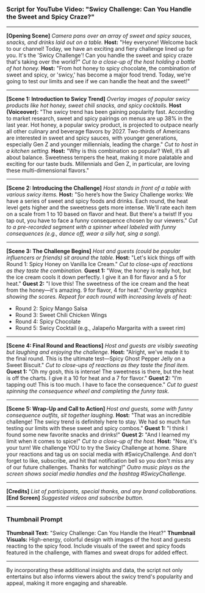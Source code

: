 ### Script for YouTube Video: "Swicy Challenge: Can You Handle the Sweet and Spicy Craze?"

---

**[Opening Scene]**
_Camera pans over an array of sweet and spicy sauces, snacks, and drinks laid out on a table._
**Host:** "Hey everyone! Welcome back to our channel! Today, we have an exciting and fiery challenge lined up for you. It's the 'Swicy Challenge'! Can you handle the sweet and spicy craze that's taking over the world?"
_Cut to a close-up of the host holding a bottle of hot honey._
**Host:** "From hot honey to spicy chocolate, the combination of sweet and spicy, or 'swicy,' has become a major food trend. Today, we're going to test our limits and see if we can handle the heat and the sweet!"

---

**[Scene 1: Introduction to Swicy Trend]**
_Overlay images of popular swicy products like hot honey, sweet chili snacks, and spicy cocktails._
**Host (Voiceover):** "The swicy trend has been gaining popularity fast. According to market research, sweet and spicy pairings on menus are up 38% in the last year. Hot honey, a popular swicy product, is projected to outpace nearly all other culinary and beverage flavors by 2027. Two-thirds of Americans are interested in sweet and spicy sauces, with younger generations, especially Gen Z and younger millennials, leading the charge."
_Cut to host in a kitchen setting._
**Host:** "Why is this combination so popular? Well, it’s all about balance. Sweetness tempers the heat, making it more palatable and exciting for our taste buds. Millennials and Gen Z, in particular, are loving these multi-dimensional flavors."

---

**[Scene 2: Introducing the Challenge]**
_Host stands in front of a table with various swicy items._
**Host:** "So here’s how the Swicy Challenge works: We have a series of sweet and spicy foods and drinks. Each round, the heat level gets higher and the sweetness gets more intense. We'll rate each item on a scale from 1 to 10 based on flavor and heat. But there's a twist! If you tap out, you have to face a funny consequence chosen by our viewers."
_Cut to a pre-recorded segment with a spinner wheel labeled with funny consequences (e.g., dance off, wear a silly hat, sing a song)._

---

**[Scene 3: The Challenge Begins]**
_Host and guests (could be popular influencers or friends) sit around the table._
**Host:** "Let's kick things off with Round 1: Spicy Honey on Vanilla Ice Cream."
_Cut to close-ups of reactions as they taste the combination._
**Guest 1:** "Wow, the honey is really hot, but the ice cream cools it down perfectly. I give it an 8 for flavor and a 5 for heat."
**Guest 2:** "I love this! The sweetness of the ice cream and the heat from the honey—it's amazing. 9 for flavor, 4 for heat."
_Overlay graphics showing the scores._
_Repeat for each round with increasing levels of heat:_

- Round 2: Spicy Mango Salsa
- Round 3: Sweet Chili Chicken Wings
- Round 4: Spicy Chocolate
- Round 5: Swicy Cocktail (e.g., Jalapeño Margarita with a sweet rim)

---

**[Scene 4: Final Round and Reactions]**
_Host and guests are visibly sweating but laughing and enjoying the challenge._
**Host:** "Alright, we've made it to the final round. This is the ultimate test—Spicy Ghost Pepper Jelly on a Sweet Biscuit."
_Cut to close-ups of reactions as they taste the final item._
**Guest 1:** "Oh my gosh, this is intense! The sweetness is there, but the heat is off the charts. I give it a 10 for heat and a 7 for flavor."
**Guest 2:** "I’m tapping out! This is too much. I have to face the consequence."
_Cut to guest spinning the consequence wheel and completing the funny task._

---

**[Scene 5: Wrap-Up and Call to Action]**
_Host and guests, some with funny consequence outfits, sit together laughing._
**Host:** "That was an incredible challenge! The swicy trend is definitely here to stay. We had so much fun testing our limits with these sweet and spicy combos."
**Guest 1:** "I think I found some new favorite snacks and drinks!"
**Guest 2:** "And I learned my limit when it comes to spice!"
_Cut to a close-up of the host._
**Host:** "Now, it's your turn! We challenge YOU to try the Swicy Challenge at home. Share your reactions and tag us on social media with #SwicyChallenge. And don't forget to like, subscribe, and hit that notification bell so you don't miss any of our future challenges. Thanks for watching!"
_Outro music plays as the screen shows social media handles and the hashtag #SwicyChallenge._

---

**[Credits]**
_List of participants, special thanks, and any brand collaborations._
**[End Screen]**
_Suggested videos and subscribe button._

---

### Thumbnail Prompt

**Thumbnail Text:** "Swicy Challenge: Can You Handle the Heat?"
**Thumbnail Visuals:** High-energy, colorful design with images of the host and guests reacting to the spicy food. Include visuals of the sweet and spicy foods featured in the challenge, with flames and sweat drops for added effect.

---

By incorporating these additional insights and data, the script not only entertains but also informs viewers about the swicy trend's popularity and appeal, making it more engaging and shareable.
